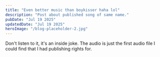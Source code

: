 ```yaml
---
title: "Even better music than boykisser haha lol"
description: "Post about published song of same name."
pubDate: "Jul 19 2025"
updatedDate: "Jul 19 2025"
heroImage: "/blog-placeholder-2.jpg"
---
```


Don't listen to it, it's an inside joke. The audio is just the first audio file I could find that I had publishing rights for.
